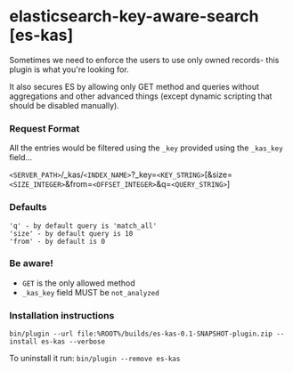 elasticsearch-key-aware-search [es-kas]
=======================================

Sometimes we need to enforce the users to use only owned records- this plugin is what you're looking for.

It also secures ES by allowing only GET method and queries without aggregations and other advanced things (except dynamic scripting that should be disabled manually).

### Request Format

All the entries would be filtered using the `_key` provided using the `_kas_key` field...

`<SERVER_PATH>`/_kas/`<INDEX_NAME>`?_key=`<KEY_STRING>`[&size=`<SIZE_INTEGER>`&from=`<OFFSET_INTEGER>`&q=`<QUERY_STRING>`]

### Defaults

    'q' - by default query is 'match_all'
    'size' - by default query is 10
    'from' - by default is 0
    
### Be aware!
    
- `GET` is the only allowed method    
- `_kas_key` field MUST be `not_analyzed`


### Installation instructions

`bin/plugin --url file:%ROOT%/builds/es-kas-0.1-SNAPSHOT-plugin.zip --install es-kas --verbose`

To uninstall it run: `bin/plugin --remove es-kas`